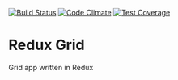 [![Build Status](https://travis-ci.org/wekilledit/redux-grid.svg?branch=master)](https://travis-ci.org/wekilledit/redux-grid)
[![Code Climate](https://codeclimate.com/github/wekilledit/redux-grid/badges/gpa.svg)](https://codeclimate.com/github/wekilledit/redux-grid)
[![Test Coverage](https://codeclimate.com/github/wekilledit/redux-grid/coverage.svg)](https://codeclimate.com/github/wekilledit/redux-grid/coverage)

# Redux Grid

Grid app written in Redux
